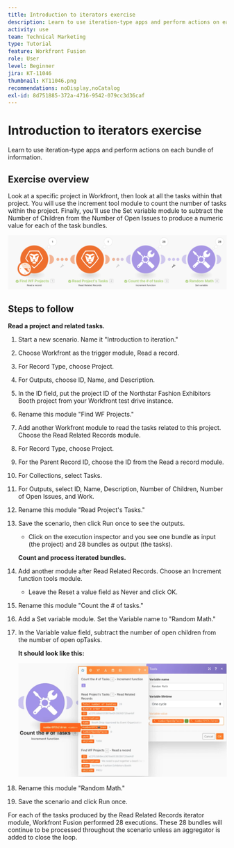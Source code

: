 ```yaml
---
title: Introduction to iterators exercise
description: Learn to use iteration-type apps and perform actions on each bundle of information.
activity: use
team: Technical Marketing
type: Tutorial
feature: Workfront Fusion
role: User
level: Beginner
jira: KT-11046
thumbnail: KT11046.png
recommendations: noDisplay,noCatalog
exl-id: 8d751885-372a-4716-9542-079cc3d36caf
---
```

# Introduction to iterators exercise

Learn to use iteration-type apps and perform actions on each bundle of information.

## Exercise overview

Look at a specific project in Workfront, then look at all the tasks within that project. You will use the increment tool module to count the number of tasks within the project. Finally, you'll use the Set variable module to subtract the Number of Children from the Number of Open Issues to produce a numeric value for each of the task bundles.

   ![Introduction to iterators Image 1](../12-exercises/assets/introduction-to-iterators-walkthrough-1.png)

## Steps to follow

   **Read a project and related tasks.**

1. Start a new scenario. Name it "Introduction to iteration."
1. Choose Workfront as the trigger module, Read a record.
1. For Record Type, choose Project.
1. For Outputs, choose ID, Name, and Description.
1. In the ID field, put the project ID of the Northstar Fashion Exhibitors Booth project from your Workfront test drive instance.
1. Rename this module "Find WF Projects."
1. Add another Workfront module to read the tasks related to this project. Choose the Read Related Records module.
1. For Record Type, choose Project.
1. For the Parent Record ID, choose the ID from the Read a record module.
1. For Collections, select Tasks.
1. For Outputs, select ID, Name, Description, Number of Children, Number of Open Issues, and Work.
1. Rename this module "Read Project's Tasks."
1. Save the scenario, then click Run once to see the outputs.

   + Click on the execution inspector and you see one bundle as input (the project) and 28 bundles as output (the tasks).

   **Count and process iterated bundles.**

1. Add another module after Read Related Records. Choose an Increment function tools module.

   + Leave the Reset a value field as Never and click OK.

1. Rename this module "Count the # of tasks."
1. Add a Set variable module. Set the Variable name to "Random Math."
1. In the Variable value field, subtract the number of open children from the number of open opTasks.

   **It should look like this:**

   ![Introduction to iterators Image 2](../12-exercises/assets/introduction-to-iterators-walkthrough-2.png)

1. Rename this module "Random Math."
1. Save the scenario and click Run once.

For each of the tasks produced by the Read Related Records iterator module, Workfront Fusion performed 28 executions. These 28 bundles will continue to be processed throughout the scenario unless an aggregator is added to close the loop.

